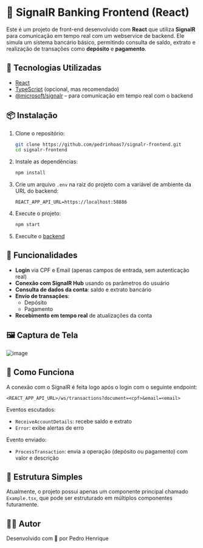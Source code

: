 # 💸 SignalR Banking Frontend (React)

Este é um projeto de front-end desenvolvido com **React** que utiliza **SignalR** para comunicação em tempo real com um webservice de backend. Ele simula um sistema bancário básico, permitindo consulta de saldo, extrato e realização de transações como **depósito** e **pagamento**.

## 🚀 Tecnologias Utilizadas

- [React](https://reactjs.org/)
- [TypeScript](https://www.typescriptlang.org/) (opcional, mas recomendado)
- [@microsoft/signalr](https://www.npmjs.com/package/@microsoft/signalr) – para comunicação em tempo real com o backend

## 📦 Instalação

1. Clone o repositório:
   ```bash
   git clone https://github.com/pedrinhoas7/signalr-frontend.git
   cd signalr-frontend
   ```

2. Instale as dependências:
   ```bash
   npm install
   ```

3. Crie um arquivo `.env` na raiz do projeto com a variável de ambiente da URL do backend:
   ```
   REACT_APP_API_URL=https://localhost:58886
   ```

4. Execute o projeto:
   ```bash
   npm start
   ```
5. Execulte o [backend](https://github.com/pedrinhoas7/signalr-backend)

## 🧪 Funcionalidades

- **Login** via CPF e Email (apenas campos de entrada, sem autenticação real)
- **Conexão com SignalR Hub** usando os parâmetros do usuário
- **Consulta de dados da conta**: saldo e extrato bancário
- **Envio de transações**:
  - Depósito
  - Pagamento
- **Recebimento em tempo real** de atualizações da conta

## 🖼️ Captura de Tela

![image](https://github.com/user-attachments/assets/8049e702-cb0a-4b66-8ad1-d65a96f7dfaf)


## 🧠 Como Funciona

A conexão com o SignalR é feita logo após o login com o seguinte endpoint:
```
<REACT_APP_API_URL>/ws/transactions?document=<cpf>&email=<email>
```

Eventos escutados:
- `ReceiveAccountDetails`: recebe saldo e extrato
- `Error`: exibe alertas de erro

Evento enviado:
- `ProcessTransaction`: envia a operação (depósito ou pagamento) com valor e descrição

## 📁 Estrutura Simples

Atualmente, o projeto possui apenas um componente principal chamado `Example.tsx`, que pode ser estruturado em múltiplos componentes futuramente.

## 👨‍💻 Autor

Desenvolvido com 💙 por Pedro Henrique

